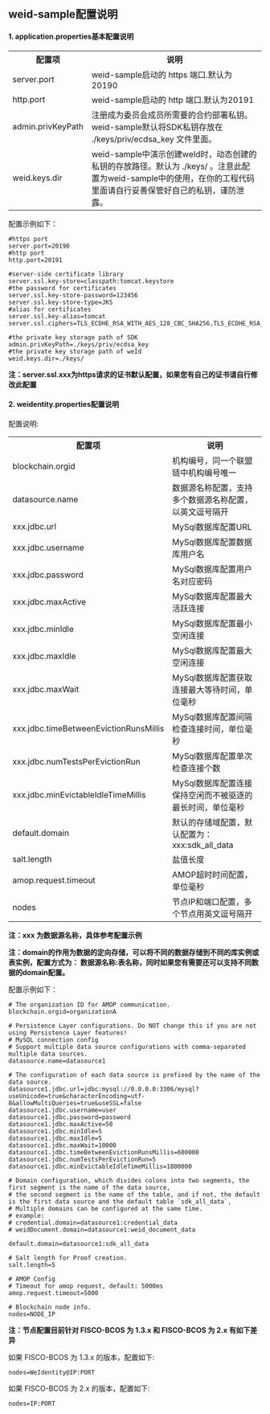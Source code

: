 ## weid-sample配置说明

#### 1. application.properties基本配置说明

<table style="width:100%;border-collapse:collapse">
 <tr>
  <th width="100">配置项</th>
  <th>说明</th>
 </tr>
 <tr>
  <td>server.port</td>
  <td>weid-sample启动的 https 端口.默认为20190 </td>
 </tr>
 <tr>
  <td>http.port</td>
  <td>weid-sample启动的 http 端口.默认为20191 </td>
 </tr>
 <tr>
  <td>admin.privKeyPath</td>
  <td>注册成为委员会成员所需要的合约部署私钥。weid-sample默认将SDK私钥存放在 ./keys/priv/ecdsa_key 文件里面。 </td>
 </tr>
 <tr>
  <td>weid.keys.dir</td>
  <td>weid-sample中演示创建weId时，动态创建的私钥的存放路径。默认为 ./keys/ 。注意此配置为weid-sample中的使用，在你的工程代码里面请自行妥善保管好自己的私钥，谨防泄露。 </td>
 </tr>
</table>

配置示例如下：

```properties
#https port
server.port=20190
#http port
http.port=20191

#server-side certificate library
server.ssl.key-store=classpath:tomcat.keystore
#the password for certificates
server.ssl.key-store-password=123456
server.ssl.key-store-type=JKS
#alias for certificates
server.ssl.key-alias=tomcat
server.ssl.ciphers=TLS_ECDHE_RSA_WITH_AES_128_CBC_SHA256,TLS_ECDHE_RSA_WITH_AES_128_CBC_SHA,TLS_ECDHE_RSA_WITH_AES_256_CBC_SHA384,TLS_ECDHE_RSA_WITH_AES_256_CBC_SHA,TLS_RSA_WITH_AES_128_CBC_SHA256,TLS_RSA_WITH_AES_128_CBC_SHA,TLS_RSA_WITH_AES_256_CBC_SHA256,TLS_RSA_WITH_AES_256_CBC_SHA,SSL_RSA_WITH_RC4_128_SHA

#the private key storage path of SDK
admin.privKeyPath=./keys/priv/ecdsa_key
#the private key storage path of weId
weid.keys.dir=./keys/
```

**注：server.ssl.xxx为https请求的证书默认配置，如果您有自己的证书请自行修改此配置**


#### 2. weidentity.properties配置说明

配置说明:

<table style="width:100%;border-collapse:collapse">
 <tr>
  <th width="100">配置项</th>
  <th>说明</th>
 </tr>
 <tr>
  <td>blockchain.orgid</td>
  <td>机构编号，同一个联盟链中机构编号唯一  </td>
 </tr>
 <tr>
  <td>datasource.name</td>
  <td>数据源名称配置，支持多个数据源名称配置，以英文逗号隔开  </td>
 </tr>
 <tr>
  <td>xxx.jdbc.url</td>
  <td>MySql数据库配置URL </td>
 </tr>
 <tr>
  <td>xxx.jdbc.username</td>
  <td>MySql数据库配置数据库用户名  </td>
 </tr>
 <tr>
  <td>xxx.jdbc.password</td>
  <td>MySql数据库配置用户名对应密码  </td>
 </tr>
 <tr>
  <td>xxx.jdbc.maxActive</td>
  <td>MySql数据库配置最大活跃连接  </td>
 </tr>
 <tr>
  <td>xxx.jdbc.minIdle</td>
  <td>MySql数据库配置最小空闲连接  </td>
 </tr>
 <tr>
  <td>xxx.jdbc.maxIdle</td>
  <td>MySql数据库配置最大空闲连接 </td>
 </tr>
 <tr>
  <td>xxx.jdbc.maxWait</td>
  <td>MySql数据库配置获取连接最大等待时间，单位毫秒 </td>
 </tr>
 <tr>
  <td>xxx.jdbc.timeBetweenEvictionRunsMillis</td>
  <td>MySql数据库配置间隔检查连接时间，单位毫秒 </td>
 </tr>
 <tr>
  <td>xxx.jdbc.numTestsPerEvictionRun</td>
  <td>MySql数据库配置单次检查连接个数  </td>
 </tr>
 <tr>
  <td>xxx.jdbc.minEvictableIdleTimeMillis</td>
  <td>MySql数据库配置连接保持空闲而不被驱逐的最长时间，单位毫秒  </td>
 </tr>
 <tr>
  <td>default.domain</td>
  <td>默认的存储域配置，默认配置为：xxx:sdk_all_data </td>
 </tr>
 <tr>
  <td>salt.length</td>
  <td>盐值长度 </td>
 </tr>
 <tr>
  <td>amop.request.timeout</td>
  <td>AMOP超时时间配置，单位毫秒 </td>
 </tr>
 <tr>
  <td>nodes</td>
  <td>节点IP和端口配置，多个节点用英文逗号隔开 </td>
 </tr>
</table>

**注：xxx 为数据源名称，具体参考配置示例**

**注：domain的作用为数据的定向存储，可以将不同的数据存储到不同的库实例或表实例，配置方式为： 数据源名称:表名称，同时如果您有需要还可以支持不同数据的domain配置。**
   
配置示例如下：

```properties
# The organization ID for AMOP communication.
blockchain.orgid=organizationA

# Persistence Layer configurations. Do NOT change this if you are not using Persistence Layer features!
# MySQL connection config
# Support multiple data source configurations with comma-separated multiple data sources.
datasource.name=datasource1

# The configuration of each data source is prefixed by the name of the data source.
datasource1.jdbc.url=jdbc:mysql://0.0.0.0:3306/mysql?useUnicode=true&characterEncoding=utf-8&allowMultiQueries=true&useSSL=false
datasource1.jdbc.username=user
datasource1.jdbc.password=password
datasource1.jdbc.maxActive=50
datasource1.jdbc.minIdle=5
datasource1.jdbc.maxIdle=5
datasource1.jdbc.maxWait=10000
datasource1.jdbc.timeBetweenEvictionRunsMillis=600000
datasource1.jdbc.numTestsPerEvictionRun=5
datasource1.jdbc.minEvictableIdleTimeMillis=1800000

# Domain configuration, which divides colons into two segments, the first segment is the name of the data source, 
# the second segment is the name of the table, and if not, the default is the first data source and the default table `sdk_all_data`,
# Multiple domains can be configured at the same time.
# example:
# credential.domain=datasource1:credential_data
# weidDocument.domain=datasource1:weid_document_data

default.domain=datasource1:sdk_all_data

# Salt length for Proof creation.
salt.length=5

# AMOP Config
# Timeout for amop request, default: 5000ms
amop.request.timeout=5000

# Blockchain node info.
nodes=NODE_IP
```

**注：节点配置目前针对 FISCO-BCOS 为 1.3.x 和  FISCO-BCOS 为 2.x 有如下差异**

如果 FISCO-BCOS 为 1.3.x 的版本，配置如下:

```properties
nodes=WeIdentity@IP:PORT 
```

如果 FISCO-BCOS 为 2.x 的版本，配置如下:

```properties
nodes=IP:PORT
```